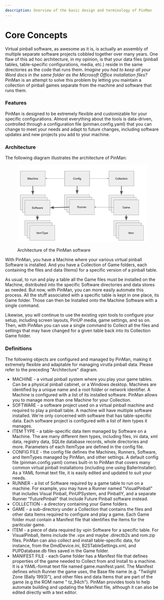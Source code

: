 ```yaml
---
description: Overview of the basic design and terminology of PinMan
---
```


# Core Concepts

Virtual pinball software, as awesome as it is, is actually an assembly of multiple separate software projects cobbled together over many years. One flaw of this ad hoc architecture, in my opinion, is that your data files (pinball tables, table-specific configurations, media, etc.) reside in the same directories as the code that runs them. _Imagine you had to keep all your Word docs in the same folder as the Microsoft Office installation files?_ PinMan is an attempt to solve this problem by letting you maintain a collection of pinball games separate from the machine and software that runs them.

### Features

PinMan is designed to be extremely flexible and customizable for your specific configurations. Almost everything about the tools is data-driven, controlled through a configuration file (pinman.config.yaml) that you can change to meet your needs and adapt to future changes, including software updates and new projects you add to your machine.

### Architecture

The following diagram illustrates the architecture of PinMan:

<figure><img src=".gitbook/assets/objects-diagram 2.png" alt=""><figcaption><p>Architecture of the PinMan software</p></figcaption></figure>

With PinMan, you have a Machine where your various virtual pinball Software is installed. And you have a Collection of Game folders, each containing the files and data (Items) for a specific version of a pinball table.&#x20;

As usual, to run and play a table all the Game files must be installed on the Machine, distributed into the specific Software directories and data stores as needed. But now, with PinMan, you can more easily automate this process. All the stuff associated with a specific table is kept in one place, its Game folder. Those can then be Installed onto the Machine Software with a single command.

Likewise, you will continue to use the existing vpin tools to configure your setup, including screen layouts, PinUP media, game settings, and so on. Then, with PinMan you can use a single command to Collect all the files and settings that may have changed for a given table back into its Collection Game folder.

### Definitions

The following objects are configured and managed by PinMan, making it extremely flexible and adaptable for managing virutla pinball data. Please refer to the preceding "Architecture" diagram.

* MACHINE - a virtual pinball system where you play your game tables. Can be a physical pinball cabinet, or a Windows desktop. Machines are identified by a unique name and a root folder or network identifier. A Machine is configured with a list of its installed software. PinMan allows you to manage more than one Machine for your Collection.
* SOFTWARE - a software project used on a virtual pinball machine and required to play a pinball table. A machine will have multiple software installed. We're only concerned with software that has table-specific data. Each software project is configured with a list of item types it manages.
* ITEM TYPE - a table-specific data item managed by Software on a Machine. The are many different item types, including files, ini data, xml data, registry data, SQLite database records, whole directories and more. Parameters of each ItemType are defined in the config file.
* CONFIG FILE - the config file defines the Machines, Runners, Software, and ItemTypes managed by PinMan, and other settings. A default config file (pinman.config.yaml) comes built-in to PinMan that covers many common virtual pinball installations (including one using BallerInstaller). As a YAML format text file, it is easily edited and updated to suit your needs.
* RUNNER - a list of Software required by a game table to run on a machine. For example, you may have a Runner named "VisualPinball" that includes Visual Pinball, PinUPSystem, and PinballY, and a separate Runner "FuturePinball" that include Future Pinball software instead.
* COLLECTION - a directory containing your Game folders.&#x20;
* GAME - a sub-directory under a Collection that contains the files and other data Items required to configure and play a game. Each Game folder must contain a Manifest file that identifies the Items for the paritcular game.
* ITEM - a piece of data required by vpin Software for a specific table. For VisualPinball, Items include the .vpx and maybe .directb2s and rom.zip files. PinMan can also collect and install table-specific data, for instance, from the DmdDevice.ini, B2STableSettings.xml, and PUPDatabase.db files saved in the Game folder.&#x20;
* MANIFEST FILE - each Game folder has a Manifest file that defines properties of the game needed to Collect from and Install to a machine. It is a YAML-format text file named game.manifest.yaml. The Manifest defines which Runner the game uses, the Base file name (e.g. "Twilight Zone (Bally 1993)"), and other files and data Items that are part of the game (e.g the ROM name " tz\_94ch"). PinMan provides tools to help automate building and updating the Manifest file, although it can also be edited directly with a text editor.&#x20;





